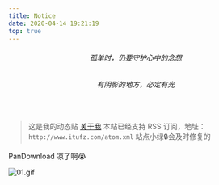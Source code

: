 ```yaml
---
title: Notice
date: 2020-04-14 19:21:19
top: true
---
```


<center>
<h6>孤单时，仍要守护心中的念想</h6>
<h6>有阴影的地方，必定有光</h6>
</br>
</center>

> 这是我的动态贴 [关于我](http://www.itufz.com/about/)
> 本站已经支持 RSS 订阅，地址：`http://www.itufz.com/atom.xml`
> 站点小绿🔒会及时修复的

PanDownload 凉了啊😭

![01.gif](https://cdn.jsdelivr.net/gh/TUFZ/ImgHosting//TUFZ-Img/article/notice/01.gif)